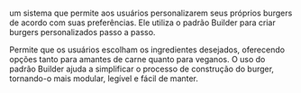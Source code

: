 

um sistema que permite aos usuários personalizarem seus próprios burgers de acordo com suas preferências. Ele utiliza o padrão Builder para criar burgers personalizados passo a passo.

Permite que os usuários escolham os ingredientes desejados, oferecendo opções tanto para amantes de carne quanto para veganos. O uso do padrão Builder ajuda a simplificar o processo de construção do burger, tornando-o mais modular, legível e fácil de manter.


